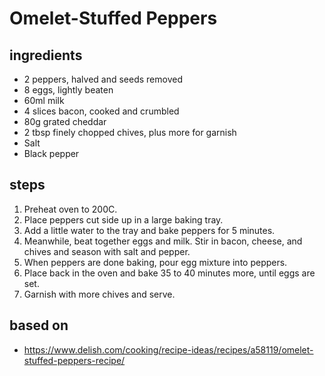 # Omelet-Stuffed Peppers

## ingredients

- 2 peppers, halved and seeds removed
- 8 eggs, lightly beaten
- 60ml milk
- 4 slices bacon, cooked and crumbled
- 80g grated cheddar
- 2 tbsp finely chopped chives, plus more for garnish
- Salt
- Black pepper

## steps

1. Preheat oven to 200C.
2. Place peppers cut side up in a large baking tray.
3. Add a little water to the tray and bake peppers for 5 minutes.
4. Meanwhile, beat together eggs and milk. Stir in bacon, cheese, and chives and season with salt and pepper.
5. When peppers are done baking, pour egg mixture into peppers.
6. Place back in the oven and bake 35 to 40 minutes more, until eggs are set.
7. Garnish with more chives and serve.

## based on

- https://www.delish.com/cooking/recipe-ideas/recipes/a58119/omelet-stuffed-peppers-recipe/
